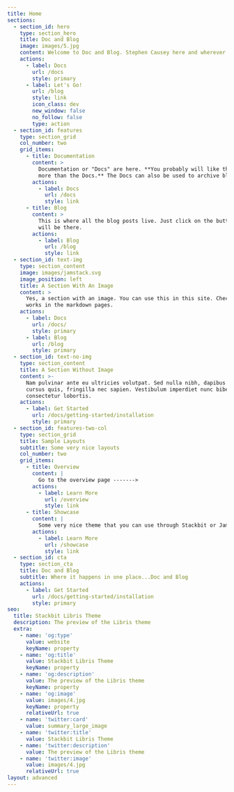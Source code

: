 ```yaml
---
title: Home
sections:
  - section_id: hero
    type: section_hero
    title: Doc and Blog
    image: images/5.jpg
    content: Welcome to Doc and Blog. Stephen Causey here and wherever you are...enjoy!
    actions:
      - label: Docs
        url: /docs
        style: primary
      - label: Let's Go!
        url: /blog
        style: link
        icon_class: dev
        new_window: false
        no_follow: false
        type: action
  - section_id: features
    type: section_grid
    col_number: two
    grid_items:
      - title: Documentation
        content: >
          Documentation or "Docs" are here. **You probably will like the Blog
          more than the Docs.** The Docs can also be used to archive blog post.
        actions:
          - label: Docs
            url: /docs
            style: link
      - title: Blog
        content: >
          This is where all the blog posts live. Just click on the button & you
          will be there.
        actions:
          - label: Blog
            url: /blog
            style: link
  - section_id: text-img
    type: section_content
    image: images/jamstack.svg
    image_position: left
    title: A Section With An Image
    content: >
      Yes, a section with an image. You can use this in this site. Check how it
      works in the markdown pages.
    actions:
      - label: Docs
        url: /docs/
        style: primary
      - label: Blog
        url: /blog
        style: primary
  - section_id: text-no-img
    type: section_content
    title: A Section Without Image
    content: >-
      Nam pulvinar ante eu ultricies volutpat. Sed nulla nibh, dapibus sit amet
      cursus quis, fringilla nec sapien. Vestibulum imperdiet nunc bibendum
      consectetur lobortis.
    actions:
      - label: Get Started
        url: /docs/getting-started/installation
        style: primary
  - section_id: features-two-col
    type: section_grid
    title: Sample Layouts
    subtitle: Some very nice layouts
    col_number: two
    grid_items:
      - title: Overview
        content: |
          Go to the overview page ------->
        actions:
          - label: Learn More
            url: /overview
            style: link
      - title: Showcase
        content: |
          Some very nice theme that you can use through Stackbit or Jamstack.
        actions:
          - label: Learn More
            url: /showcase
            style: link
  - section_id: cta
    type: section_cta
    title: Doc and Blog
    subtitle: Where it happens in one place...Doc and Blog
    actions:
      - label: Get Started
        url: /docs/getting-started/installation
        style: primary
seo:
  title: Stackbit Libris Theme
  description: The preview of the Libris theme
  extra:
    - name: 'og:type'
      value: website
      keyName: property
    - name: 'og:title'
      value: Stackbit Libris Theme
      keyName: property
    - name: 'og:description'
      value: The preview of the Libris theme
      keyName: property
    - name: 'og:image'
      value: images/4.jpg
      keyName: property
      relativeUrl: true
    - name: 'twitter:card'
      value: summary_large_image
    - name: 'twitter:title'
      value: Stackbit Libris Theme
    - name: 'twitter:description'
      value: The preview of the Libris theme
    - name: 'twitter:image'
      value: images/4.jpg
      relativeUrl: true
layout: advanced
---
```

